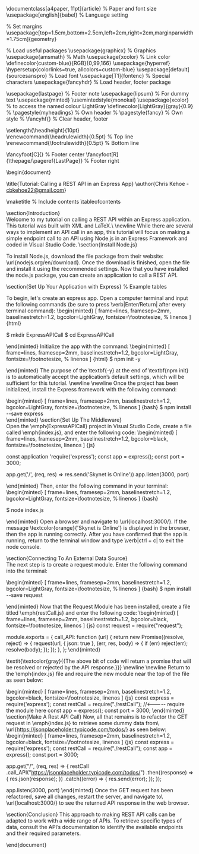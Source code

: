 \documentclass[a4paper, 11pt]{article}          % Paper and font size
\usepackage[english]{babel}                     % Language setting

% Set margins
\usepackage[top=1.5cm,bottom=2.5cm,left=2cm,right=2cm,marginparwidth=1.75cm]{geometry}

% Load useful packages
\usepackage{graphicx}                           % Graphics
\usepackage{amsmath}                            % Math
\usepackage{xcolor}                             % Link color
\definecolor{custom-blue}{RGB}{0,99,166} 
\usepackage{hyperref}
\hypersetup{colorlinks=true, allcolors=custom-blue}
\usepackage[default]{sourcesanspro}             % Load font
\usepackage[T1]{fontenc}                        % Special characters
\usepackage{fancyhdr}                           % Load header, footer package

\usepackage{lastpage}                           % Footer note
\usepackage{lipsum}                             % For dummy text
\usepackage{minted}
\usemintedstyle{monokai}
\usepackage{xcolor} % to access the named colour LightGray
\definecolor{LightGray}{gray}{0.9}
% \pagestyle{myheadings}                          % Own header
% \pagestyle{fancy}                               % Own style
% \fancyhf{}                                      % Clear header, footer

\setlength{\headheight}{10pt}                   
\renewcommand{\headrulewidth}{0.5pt}            % Top line
\renewcommand{\footrulewidth}{0.5pt}            % Bottom line

\fancyfoot[C]{}                                 % Footer center
\fancyfoot[R]{\thepage/\pageref{LastPage}}      % Footer right

\begin{document}

\title{Tutorial: Calling a REST API in an Express App}
\author{Chris Kehoe - cbkehoe22@gmail.com}


\maketitle                                      % Include contents
\tableofcontents

\section{Introduction}                            
    Welcome to my tutorial on calling a REST API within an Express application. This tutorial was built with XML and LaTeX.\\
    \newline
    While there are several ways to implement an API call in an app, this tutorial will focus on making a simple endpoint call to an API using Node.js in an Express Framework and coded in Visual Studio Code.
\section{Install Node.js}

To install Node.js, download the file package from their website: \url{nodejs.org/en/download}.
Once the download is finished, open the file and install it using the recommended settings. Now that you have installed the node.js package, you can create an application to call a REST API. 

\section{Set Up Your Application with Express} % Example tables


To begin, let's create an express app. Open a computer terminal and input the following commands (be sure to press \verb|Enter/Return| after every terminal command):
\begin{minted}
[
frame=lines,
framesep=2mm,
baselinestretch=1.2,
bgcolor=LightGray,
fontsize=\footnotesize,
% linenos
]
{html}

$ mkdir ExpressAPICall
$ cd ExpressAPICall

\end{minted}
Initialize the app with the command:
\begin{minted}
[
frame=lines,
framesep=2mm,
baselinestretch=1.2,
bgcolor=LightGray,
fontsize=\footnotesize,
% linenos
]
{html}
$ npm init -y

\end{minted}
The purpose of the \textbf{-y} at the end of \textbf{npm init} is to automatically accept the application’s default settings, which will be sufficient for this tutorial.
\newline
\newline
Once the project has been initialized, install the Express framework with the following command:

\begin{minted}
[
frame=lines,
framesep=2mm,
baselinestretch=1.2,
bgcolor=LightGray,
fontsize=\footnotesize,
% linenos
]
{bash}
$ npm install --save express   
\end{minted}
\section{Set Up The Middleware}                         
Open the \emph{ExpressAPICall} project in Visual Studio Code, create a file called \emph{index.js}, and enter the following code:
\begin{minted}
[
frame=lines,
framesep=2mm,
baselinestretch=1.2,
bgcolor=black,
fontsize=\footnotesize,
linenos
]
{js}


const application 'require('express');
const app = express();
const port = 3000;


app.get('/', (req, res) => res.send('Skynet is Online'))
app.listen(3000, port)

\end{minted}
Then, enter the following command in your terminal: 
\begin{minted}
[
frame=lines,
framesep=2mm,
baselinestretch=1.2,
bgcolor=LightGray,
fontsize=\footnotesize,
% linenos
]
{bash}

$ node index.js

\end{minted}
Open a browser and navigate to \url{localhost:3000/}. If the message \textcolor{orange}{'Skynet is Online'} is displayed in the browser, then the app is running correctly. After you have confirmed that the app is running, return to the terminal window and type \verb|ctrl + c|
to exit the node console. 

\section{Connecting To An External Data Source}                     
The next step is to create a request module. Enter the following command into the terminal:

\begin{minted}
[
frame=lines,
framesep=2mm,
baselinestretch=1.2,
bgcolor=LightGray,
fontsize=\footnotesize,
% linenos
]
{bash}
$ npm install --save request

\end{minted}
Now that the Request Module has been installed, create a file titled \emph{restCall.js} and enter the following code:
\begin{minted}
[
frame=lines,
framesep=2mm,
baselinestretch=1.2,
bgcolor=black,
fontsize=\footnotesize,
linenos
]
{js}
const request = require("request");

module.exports = {
  call_API: function (url) {
    return new Promise((resolve, reject) => {
      request(url, { json: true }, (err, res, body) => {
        if (err) reject(err);
        resolve(body);
      });
    });
  },
};
\end{minted}

 \textit{\textcolor{gray}{{The above bit of code will return a promise that will be resolved or rejected by the API response.}}}
\newline
\newline
Return to the \emph{index.js} file and require the new module near the top of the file as seen below:

\begin{minted}
[
frame=lines,
framesep=2mm,
baselinestretch=1.2,
bgcolor=black,
fontsize=\footnotesize,
linenos
]
{js}
const express = require('express');
const restCall = require("./restCall"); //<----- require the module here
const app = express();
const port = 3000;
\end{minted}
\section{Make A Rest API Call}
   Now, all that remains is to refactor the GET request in \emph{index.js} to retrieve some dummy data from\\ \url{https://jsonplaceholder.typicode.com/todos/} as seen below:
\begin{minted}
[
frame=lines,
framesep=2mm,
baselinestretch=1.2,
bgcolor=black,
fontsize=\footnotesize,
linenos
]
{js}
const express = require('express');
const restCall = require("./restCall"); 
const app = express();
const port = 3000;

app.get("/", (req, res) => {
  restCall
    .call_API("https://jsonplaceholder.typicode.com/todos/")
    .then((response) => {
      res.json(response);
    })
    .catch((error) => {
      res.send(error);
    });
});

app.listen(3000, port)
\end{minted}
Once the GET request has been refactored, save all changes, restart the server, and navigate to\\
\url{localhost:3000/} to see the returned API response in the web browser.

\section{Conclusion}
This approach to making REST API calls can be adapted to work with a wide range of APIs. To retrieve specific types of data, consult the API’s documentation to identify the available endpoints and their required parameters.


\end{document}
